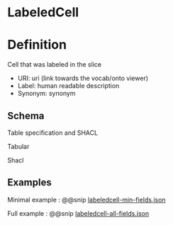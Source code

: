 # LabeledCell

# Definition

Cell that was labeled in the slice

* URI: uri (link towards the vocab/onto viewer)
* Label: human readable description
* Synonym: synonym


## Schema

Table specification and SHACL

Tabular


Shacl




## Examples

Minimal example
: @@snip [labeledcell-min-fields.json](../../assets/entities/labeledcell-min-fields.json)

Full example
: @@snip [labeledcell-all-fields.json](../../assets/entities/labeledcell-all-fields.json)

